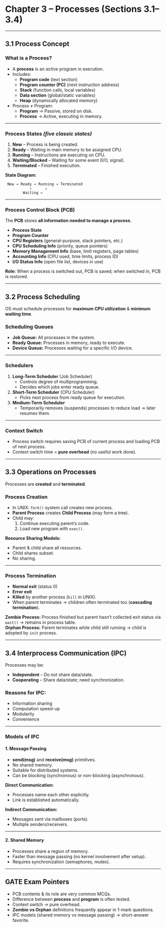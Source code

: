 
# **Chapter 3 – Processes (Sections 3.1–3.4)**

---

## **3.1 Process Concept**

### **What is a Process?**
- A **process** is an *active* program in execution.
- Includes:
  - **Program code** (text section)
  - **Program counter (PC)** (next instruction address)
  - **Stack** (function calls, local variables)
  - **Data section** (global/static variables)
  - **Heap** (dynamically allocated memory)
- Process ≠ Program:  
  - **Program** → Passive, stored on disk.  
  - **Process** → Active, executing in memory.

---

### **Process States** *(five classic states)*

1. **New** – Process is being created.
2. **Ready** – Waiting in main memory to be assigned CPU.
3. **Running** – Instructions are executing on CPU.
4. **Waiting/Blocked** – Waiting for some event (I/O, signal).
5. **Terminated** – Finished execution.

**State Diagram:**
```
 New → Ready → Running → Terminated
           ↑      ↓
        Waiting ←
```

---

### **Process Control Block (PCB)**
The **PCB** stores **all information needed to manage a process**.

- **Process State**
- **Program Counter**
- **CPU Registers** (general-purpose, stack pointers, etc.)
- **CPU Scheduling Info** (priority, queue pointers)
- **Memory Management Info** (base, limit registers, page tables)
- **Accounting Info** (CPU used, time limits, process ID)
- **I/O Status Info** (open file list, devices in use)

**Role:** When a process is switched out, PCB is saved; when switched in, PCB is restored.

---

## **3.2 Process Scheduling**

OS must schedule processes for **maximum CPU utilization** & **minimum waiting time**.

### **Scheduling Queues**
- **Job Queue:** All processes in the system.
- **Ready Queue:** Processes in memory, ready to execute.
- **Device Queue:** Processes waiting for a specific I/O device.

---

### **Schedulers**
1. **Long-Term Scheduler** (Job Scheduler)
   - Controls degree of multiprogramming.
   - Decides which jobs enter ready queue.
2. **Short-Term Scheduler** (CPU Scheduler)
   - Picks next process from ready queue for execution.
3. **Medium-Term Scheduler**
   - Temporarily removes (suspends) processes to reduce load → later resumes them.

---

### **Context Switch**
- Process switch requires saving PCB of current process and loading PCB of next process.
- Context switch time = **pure overhead** (no useful work done).

---

## **3.3 Operations on Processes**

Processes are **created** and **terminated**.

### **Process Creation**
- In UNIX: `fork()` system call creates new process.
- **Parent Process** creates **Child Process** (may form a tree).
- Child may:
  1. Continue executing parent’s code.
  2. Load new program with `exec()`.

**Resource Sharing Models:**
- Parent & child share all resources.
- Child shares subset.
- No sharing.

---

### **Process Termination**
- **Normal exit** (status 0)
- **Error exit**
- **Killed** by another process (`kill` in UNIX).
- When parent terminates → children often terminated too (**cascading termination**).

**Zombie Process:** Process finished but parent hasn’t collected exit status via `wait()` → remains in process table.  
**Orphan Process:** Parent terminates while child still running → child is adopted by `init` process.

---

## **3.4 Interprocess Communication (IPC)**

Processes may be:
- **Independent** – Do not share data/state.
- **Cooperating** – Share data/state; need synchronization.

### **Reasons for IPC:**
- Information sharing
- Computation speed-up
- Modularity
- Convenience

---

### **Models of IPC**

#### **1. Message Passing**
- **send(msg)** and **receive(msg)** primitives.
- No shared memory.
- Suitable for distributed systems.
- Can be blocking (synchronous) or non-blocking (asynchronous).

**Direct Communication:**
- Processes name each other explicitly.
- Link is established automatically.

**Indirect Communication:**
- Messages sent via mailboxes (ports).
- Multiple senders/receivers.

---

#### **2. Shared Memory**
- Processes share a region of memory.
- Faster than message passing (no kernel involvement after setup).
- Requires synchronization (semaphores, mutex).

---

## **GATE Exam Pointers**
- PCB contents & its role are very common MCQs.
- Difference between **process** and **program** is often tested.
- Context switch → pure overhead.
- **Zombie vs Orphan** definitions frequently appear in 1-mark questions.
- IPC models (shared memory vs message passing) → short-answer favorite.

